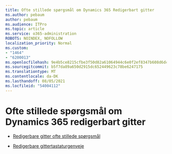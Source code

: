 ```yaml
---
title: Ofte stillede spørgsmål om Dynamics 365 Redigerbart gitter
ms.author: pebaum
author: pebaum
ms.audience: ITPro
ms.topic: article
ms.service: o365-administration
ROBOTS: NOINDEX, NOFOLLOW
localization_priority: Normal
ms.custom:
- "1464"
- "6200013"
ms.openlocfilehash: 9e4b5ce8215cfbe3f50d82a61064944c6e0f2ef8347b608d6dc81cd8cf66d2e6
ms.sourcegitcommit: b5f7da89a650d2915dc652449623c78be6247175
ms.translationtype: MT
ms.contentlocale: da-DK
ms.lasthandoff: 08/05/2021
ms.locfileid: "54004112"
---
```

# <a name="dynamics-365-editable-grid-faqs"></a>Ofte stillede spørgsmål om Dynamics 365 redigerbart gitter

* [Redigerbare gitter ofte stillede spørgsmål](https://docs.microsoft.com/dynamics365/customer-engagement/customize/make-grids-lists-editable-custom-control#frequently-asked-questions-faqs)

* [Redigerbare gittertastaturgenveje](https://docs.microsoft.com/dynamics365/customer-engagement/basics/keyboard-shortcuts#editable-grids-views)
